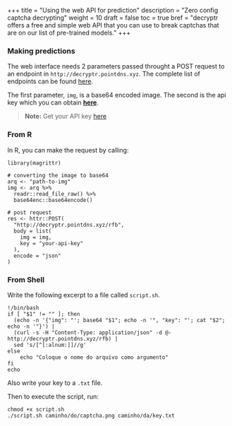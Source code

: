 +++
title = "Using the web API for prediction"
description = "Zero config captcha decrypting"
weight = 10
draft = false
toc = true
bref = "decryptr offers a free and simple web API that you can use to break captchas that are on our list of pre-trained models."
+++

### Making predictions

The web interface needs 2 parameters passed throught a POST request to an endpoint in `http://decryptr.pointdns.xyz`.
The complete list of endpoints can be found [here](/docs/list-models/).

The first parameter, `img`, is a base64 encoded image. The second is the api key which you can obtain [**here**](/get-key).

> **Note:** Get your API key [here](/get-key)

### From R

In R, you can make the request by calling:

```
library(magrittr)

# converting the image to base64
arq <- "path-to-img"
img <- arq %>%
  readr::read_file_raw() %>%
  base64enc::base64encode()

# post request
res <- httr::POST(
  "http://decryptr.pointdns.xyz/rfb",
  body = list(
    img = img,
    key = "your-api-key"
  ),
  encode = "json"
)
```

### From Shell

Write the following excerpt to a file called `script.sh`.

```
!/bin/bash
if [ "$1" != "" ]; then
  (echo -n '{"img": "'; base64 "$1"; echo -n '", "key": "'; cat "$2"; echo -n '"}') |
  (curl -s -H "Content-Type: application/json" -d @- http://decryptr.pointdns.xyz/rfb) |
  sed 's/[^[:alnum:]]//g'
else
    echo "Coloque o nome do arquivo como argumento"
fi
echo
```

Also write your key to a `.txt` file.

Then to execute the script, run:

```
chmod +x script.sh
./script.sh caminho/do/captcha.png caminho/da/key.txt
```
